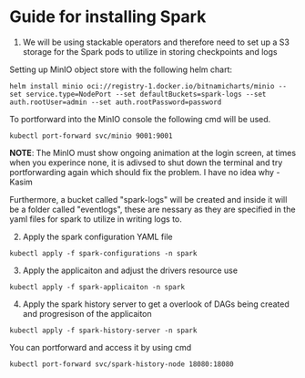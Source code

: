 # Guide for installing Spark

1. We will be using stackable operators and therefore need to set up a S3 storage for the Spark pods to utilize in storing checkpoints and logs

Setting up MinIO object store with the following helm chart:

`helm install minio oci://registry-1.docker.io/bitnamicharts/minio --set service.type=NodePort --set defaultBuckets=spark-logs --set auth.rootUser=admin --set auth.rootPassword=password`

To portforward into the MinIO console the following cmd will be used.

`kubectl port-forward svc/minio 9001:9001`

**NOTE**: The MinIO must show ongoing animation at the login screen, at times when you experince none, it is adivsed to shut down the terminal and try portforwarding again which should fix the problem. I have no idea why - Kasim

Furthermore, a bucket called "spark-logs" will be created and inside it will be a folder called "eventlogs", these are nessary as they are specified in the yaml files for spark to utilize in writing logs to.

2. Apply the spark configuration YAML file

`kubectl apply -f spark-configurations -n spark`

3. Apply the applicaiton and adjust the drivers resource use

`kubectl apply -f spark-applicaiton -n spark`

4. Apply the spark history server to get a overlook of DAGs being created and progresison of the applicaiton

`kubectl apply -f spark-history-server -n spark`

You can portforward and access it by using cmd

`kubectl port-forward svc/spark-history-node 18080:18080`
